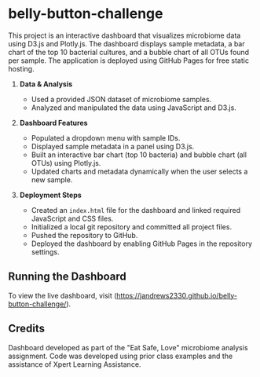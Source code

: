 # belly-button-challenge
This project is an interactive dashboard that visualizes microbiome data using D3.js and Plotly.js. The dashboard displays sample metadata, a bar chart of the top 10 bacterial cultures, and a bubble chart of all OTUs found per sample. The application is deployed using GitHub Pages for free static hosting.

1. **Data & Analysis**
    - Used a provided JSON dataset of microbiome samples.
    - Analyzed and manipulated the data using JavaScript and D3.js.

2. **Dashboard Features**
    - Populated a dropdown menu with sample IDs.
    - Displayed sample metadata in a panel using D3.js.
    - Built an interactive bar chart (top 10 bacteria) and bubble chart (all OTUs) using Plotly.js.
    - Updated charts and metadata dynamically when the user selects a new sample.

3. **Deployment Steps**
    - Created an `index.html` file for the dashboard and linked required JavaScript and CSS files.
    - Initialized a local git repository and committed all project files.
    - Pushed the repository to GitHub.
    - Deployed the dashboard by enabling GitHub Pages in the repository settings.

## Running the Dashboard

To view the live dashboard, visit (https://jandrews2330.github.io/belly-button-challenge/).

## Credits

Dashboard developed as part of the "Eat Safe, Love" microbiome analysis assignment. Code was developed using prior class examples and the assistance of Xpert Learning Assistance. 
